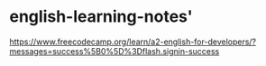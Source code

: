 # english-learning-notes'

https://www.freecodecamp.org/learn/a2-english-for-developers/?messages=success%5B0%5D%3Dflash.signin-success
